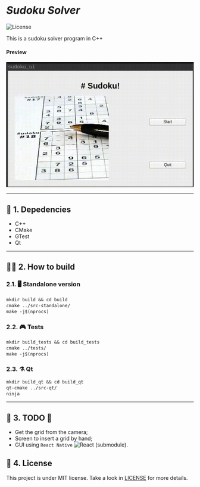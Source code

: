 # _Sudoku Solver_

<img alt="License" src="https://img.shields.io/static/v1?label=license&message=MIT&color=E51C44&labelColor=0A1033">

This is a sudoku solver program in C++
 
#### Preview

![Home screen animated](images/screen.gif)

___

## :small_blue_diamond: 1. Depedencies
 - C++
 - CMake
 - GTest
 - Qt

___

## :mage_man: 2. How to build

### 2.1. :desktop_computer: Standalone version
```
mkdir build && cd build
cmake ../src-standalone/
make -j$(nprocs)
```

### 2.2. :video_game: Tests
```
mkdir build_tests && cd build_tests
cmake ../tests/
make -j$(nprocs)
```

### 2.3. :alembic: Qt
```
mkdir build_qt && cd build_qt
qt-cmake ../src-qt/
ninja
```
___

## :zombie: 3. TODO :rotating_light:
- Get the grid from the camera;
- Screen to insert a grid by hand;
- GUI using `React Native` <img width="20" alt="React" src="https://reactnative.dev/img/header_logo.svg"> (submodule).

## :page_with_curl: 4. License

This project is under MIT license. Take a look in [LICENSE](LICENSE) for more details.

